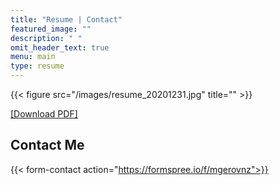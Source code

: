 ```yaml
---
title: "Resume | Contact"
featured_image: ""
description: " "
omit_header_text: true
menu: main
type: resume
---
```


{{< figure src="/images/resume_20201231.jpg" title="" >}}

[[Download PDF]](/folder/resume_20201231.pdf)

## Contact Me

{{< form-contact action="https://formspree.io/f/mgerovnz">}}
